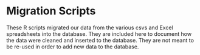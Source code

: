 Migration Scripts
=================

These R scripts migrated our data from the various csvs and Excel spreadsheets 
into the database. They are included here to document how the data were cleaned 
and inserted to the database. They are not meant to be re-used in order to add
new data to the database.
